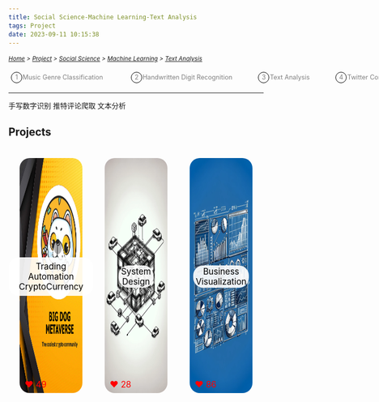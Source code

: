 ```yaml
---
title: Social Science-Machine Learning-Text Analysis
tags: Project
date: 2023-09-11 10:15:38
---
```


<style>
    .menu-item {
        display: inline-block; /* Ensure elements are horizontally aligned */
        margin-right: 20px;
        position: relative;
        padding: 5px;
        color: grey;
        text-decoration: none;
        font-size: 90%; /* Reduce font size */
    }
    .menu-item:hover {
        font-weight: bold;
        color: grey !important;
    }
    .menu-item::before {
        content: counter(item) " ";
        counter-increment: item;
        border: 1px solid black;
        background-color: transparent;
        border-radius: 50%;
        width: 20px;
        height: 20px;
        display: inline-block;
        text-align: center;
        line-height: 20px;
        margin-right: 1px;
        color: grey;
    }
    .menu-list {
        list-style: none; 
        counter-reset: item;
        padding: 0; /* Remove default padding */
    }
    .menu-list div {
        white-space: nowrap; /* Prevent wrapping of list items */
    }
</style>

*<small>[Home](/Home/index.html) > [Project](/tags/Project/index.html) > [Social Science](/2023/09/11/Project/Social-Science/index.html) > [Machine Learning](/2023/09/11/Project/Social-Science/Machine-Learning/Machine-Learning/index.html) > [Text Analysis](/2023/09/11/Project/Social-Science/Machine-Learning/Text-Analysis/index.html)</small>*

<ol class="menu-list">
    <div>
        <li><a href="/2023/09/11/Project/Social-Science/Machine-Learning/Music-Genre-Classification/index.html" class="menu-item">Music Genre Classification&nbsp;&nbsp;&nbsp;&nbsp;&nbsp;&nbsp</a>
        <a href="/2023/09/11/Project/Social-Science/Machine-Learning/Handwritten-Digit-Recognition/index.html" class="menu-item">Handwritten Digit Recognition&nbsp;&nbsp;&nbsp;&nbsp;&nbsp;&nbsp</a><a href="/2023/09/11/Project/Social-Science/Machine-Learning/Text-Analysis/index.html"  class="menu-item">Text Analysis&nbsp;&nbsp;&nbsp;&nbsp;&nbsp;&nbsp</a><a href="/2023/09/11/Project/Social-Science/Machine-Learning/Twitter-Comment- Crawling/index.html" class="menu-item">Twitter Comment Crawling&nbsp;&nbsp;&nbsp;&nbsp;&nbsp;&nbsp</a></li>
    </div>
</ol>

---



手写数字识别
推特评论爬取
文本分析



## Projects
<div style="display: flex; justify-content: center; position: relative;">
    <div style="position: relative; margin: 22px;">
        <img src="/picture/Big-Dog.png" width="337" height="464" style="border-radius: 20px;">
        <span id="likeCount1" style="position: absolute; bottom: 10px; left: 10px; color: red; font-size: larger;">❤️ 49</span>
        <a href="/2023/09/11/Project/Economy/Automation-and-Cryptocurrency/index.html" 
           onmouseover="animateLike('likeCount1')" 
           style="position: absolute; bottom: 50%; left: 50%; transform: translate(-50%, 50%); background-color: rgba(255, 255, 255, 0.9); padding: 8px 20px; border-radius: 20px; font-size: larger; text-align: center; max-width: 200%; white-space: normal; display: block; text-decoration: none; color: black;">Trading Automation CryptoCurrency</a>
    </div>
    <div style="position: relative; margin: 22px;">
        <img src="/picture/Car-Chain.png" width="337" height="464" style="border-radius: 20px;">
        <span id="likeCount2" style="position: absolute; bottom: 10px; left: 10px; color: red; font-size: larger;">❤️ 28</span>
        <a href="/2023/09/11/Project/Economy/System-Design/index.html" 
           onmouseover="animateLike('likeCount2')" 
           style="position: absolute; top: 50%; left: 50%; transform: translate(-50%, -50%); background-color: rgba(255, 255, 255, 0.9); padding: 2px 5px; border-radius: 20px; font-size: larger; text-align: center; max-width: 90%; display: block; text-decoration: none; color: black;">System Design</a>
    </div>
    <div style="position: relative; margin: 22px;">
        <img src="/picture/powerbi.png" width="337" height="464" style="border-radius: 20px;">
        <span id="likeCount3" style="position: absolute; bottom: 10px; left: 10px; color: red; font-size: larger;">❤️ 86</span>
        <a href="/2023/09/11/Project/Economy/Business-Visualization/index.html" 
           onmouseover="animateLike('likeCount3')" 
           style="position: absolute; top: 50%; left: 50%; transform: translate(-50%, -50%); background-color: rgba(255, 255, 255, 0.9); padding: 2px 5px; border-radius: 20px; font-size: larger; text-align: center; max-width: 90%; display: block; text-decoration: none; color: black;">Business Visualization</a>
    </div>
</div>